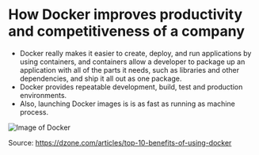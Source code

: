 # How Docker improves productivity and competitiveness of a company


* Docker really makes it easier to create, deploy, and run applications by using containers, and containers allow a developer to package up an application with all of the parts it needs, such as libraries and other dependencies, and ship it all out as one package. 
* Docker provides repeatable development, build, test and production environments. 
* Also, launching Docker images is is as fast as running as machine process.

![Image of Docker](https://miro.medium.com/proxy/1*9hGvYE5jegHm1r_97gH-jQ.png) 

Source: https://dzone.com/articles/top-10-benefits-of-using-docker  
